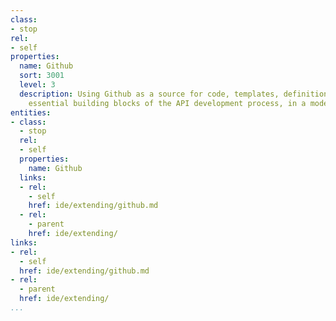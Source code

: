 ```yaml
---
class:
- stop
rel:
- self
properties:
  name: Github
  sort: 3001
  level: 3
  description: Using Github as a source for code, templates, definitions, and other
    essential building blocks of the API development process, in a modern IDE.
entities:
- class:
  - stop
  rel:
  - self
  properties:
    name: Github
  links:
  - rel:
    - self
    href: ide/extending/github.md
  - rel:
    - parent
    href: ide/extending/
links:
- rel:
  - self
  href: ide/extending/github.md
- rel:
  - parent
  href: ide/extending/
...
```


